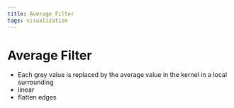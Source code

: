 ```yaml
---
title: Average Filter
tags: visualization
---
```


# Average Filter
- Each grey value is replaced by the average value in the kernel in a local surrounding
- linear
- flatten edges


















































































